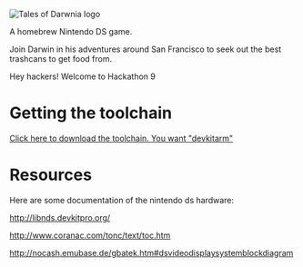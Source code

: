 ![Tales of Darwnia logo](https://github.com/klange/tales-of-darwinia/blob/master/data/logo.png?raw=true "Tales of Darwnia")

A homebrew Nintendo DS game.

Join Darwin in his adventures around San Francisco to seek out the best trashcans to get food from.

Hey hackers! Welcome to Hackathon 9
# Getting the toolchain

[Click here to download the toolchain. You want "devkitarm"](http://sourceforge.net/projects/devkitpro/files/Automated%20Installer/)

# Resources

Here are some documentation of the nintendo ds hardware:

http://libnds.devkitpro.org/ 

http://www.coranac.com/tonc/text/toc.htm 

http://nocash.emubase.de/gbatek.htm#dsvideodisplaysystemblockdiagram